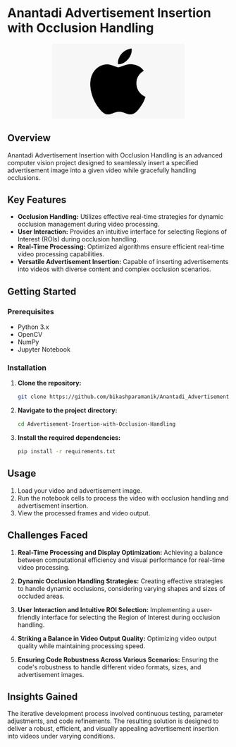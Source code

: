 # Anantadi Advertisement Insertion with Occlusion Handling

<div align="center">
  <img src=https://github.com/sparky-abhik06/Image-watermark-overlay-on-Video/blob/main/Advertisement%20Image.jpg alt="Advertising Logo" width="300">
</div>

## Overview

Anantadi Advertisement Insertion with Occlusion Handling is an advanced computer vision project designed to seamlessly insert a specified advertisement image into a given video while gracefully handling occlusions.

## Key Features

- **Occlusion Handling:** Utilizes effective real-time strategies for dynamic occlusion management during video processing.
- **User Interaction:** Provides an intuitive interface for selecting Regions of Interest (ROIs) during occlusion handling.
- **Real-Time Processing:** Optimized algorithms ensure efficient real-time video processing capabilities.
- **Versatile Advertisement Insertion:** Capable of inserting advertisements into videos with diverse content and complex occlusion scenarios.

## Getting Started

### Prerequisites

- Python 3.x
- OpenCV
- NumPy
- Jupyter Notebook

### Installation

1. **Clone the repository:**
   ```bash
   git clone https://github.com/bikashparamanik/Anantadi_Advertisement-Insertion-with-Occlusion-Handling.git
2. **Navigate to the project directory:**
    ```bash
    cd Advertisement-Insertion-with-Occlusion-Handling
2. **Install the required dependencies:**
    ```bash
    pip install -r requirements.txt
## Usage

1. Load your video and advertisement image.
2. Run the notebook cells to process the video with occlusion handling and advertisement insertion.
3. View the processed frames and video output.

## Challenges Faced

1. **Real-Time Processing and Display Optimization:**
Achieving a balance between computational efficiency and visual performance for real-time video processing.

2. **Dynamic Occlusion Handling Strategies:**
Creating effective strategies to handle dynamic occlusions, considering varying shapes and sizes of occluded areas.

3. **User Interaction and Intuitive ROI Selection:**
Implementing a user-friendly interface for selecting the Region of Interest during occlusion handling.

4. **Striking a Balance in Video Output Quality:**
Optimizing video output quality while maintaining processing speed.

5. **Ensuring Code Robustness Across Various Scenarios:**
Ensuring the code's robustness to handle different video formats, sizes, and advertisement images.

## Insights Gained

The iterative development process involved continuous testing, parameter adjustments, and code refinements. The resulting solution is designed to deliver a robust, efficient, and visually appealing advertisement insertion into videos under varying conditions.
